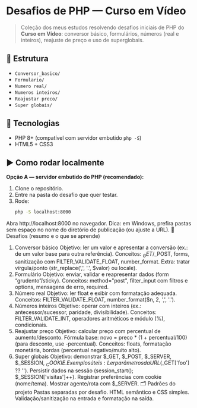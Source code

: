 # Desafios de PHP — Curso em Vídeo
> Coleção dos meus estudos resolvendo desafios iniciais de PHP do **Curso em Vídeo**: conversor básico, formulários, números (real e inteiros), reajuste de preço e uso de superglobais.
## 🔗 Estrutura

- `Conversor_basico/`
- `Formulario/`
- `Numero real/`
- `Numeros inteiros/`
- `Reajustar preco/`
- `Super globais/`
## 🧰 Tecnologias 

- PHP 8+ (compatível com servidor embutido `php -S`)
- HTML5 + CSS3
## ▶️ Como rodar localmente
**Opção A — servidor embutido do PHP (recomendado):**
1. Clone o repositório.
2. Entre na pasta do desafio que quer testar.
3. Rode:
   ```bash
   php -S localhost:8000
Abra http://localhost:8000 no navegador.
Dica: em Windows, prefira pastas sem espaço no nome do diretório de publicação (ou ajuste a URL).
🧪 Desafios (resumo e o que se aprende)
1) Conversor básico
Objetivo: ler um valor e apresentar a conversão (ex.: de um valor base para outra referência).
Conceitos: $_GET/$_POST, forms, sanitização com FILTER_VALIDATE_FLOAT, number_format.
Extra: tratar vírgula/ponto (str_replace(',', '.', $valor) ou locale).
2) Formulário
Objetivo: enviar, validar e reapresentar dados (form “grudento”/sticky).
Conceitos: method="post", filter_input com filtros e options, mensagens de erro, required.
3) Número real
Objetivo: ler float e exibir com formatação adequada.
Conceitos: FILTER_VALIDATE_FLOAT, number_format($n, 2, ',', '.').
4) Números inteiros
Objetivo: operar com inteiros (ex.: antecessor/sucessor, paridade, divisibilidade).
Conceitos: FILTER_VALIDATE_INT, operadores aritméticos e módulo (%), condicionais.
5) Reajustar preço
Objetivo: calcular preço com percentual de aumento/desconto.
Fórmula base: novo = preco * (1 + percentual/100) (para desconto, use -percentual).
Conceitos: floats, formatação monetária, bordas (percentual negativo/muito alto).
6) Super globais
Objetivo: demonstrar $_GET, $_POST, $_SERVER, $_SESSION, $_COOKIE.
Exemplos úteis:
Ler parâmetros da URL ($_GET['foo'] ?? '').
Persistir dados na sessão (session_start(); $_SESSION['visitas']++).
Registrar preferências com cookie (nome/tema).
Mostrar agente/rota com $_SERVER.
🗂️ Padrões do projeto
Pastas separadas por desafio.
HTML semântico e CSS simples.
Validação/sanitização na entrada e formatação na saída.
